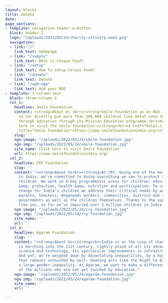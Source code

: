 ```yaml
---
layout: blocks
title: donate
date: 
page_sections:
- template: navigation-header-w-button
  block: header-2
  logo: "/uploads/2022/05/24/charity-infinity-new1.png"
  navigation:
  - link: "/"
    link_text: Homepage
  - link: "/sample"
    link_text: What is Corpus Fund?
  - link: "/setup"
    link_text: How to setup Corpus Fund?
  - link: "/donate"
    link_text: Donate
  - link: "/add-ngo"
    link_text: Add your NGO
- template: 3-column-text
  block: three-column-1
  col_1:
    headline: Smile Foundation
    content: <strong>About Us <br></strong>Smile Foundation as an NGO in India has
      so far directly put more than 200,000 children like Hetal into the path of empowerment
      through education through its Mission Education programme.<br><br><strong>click
      here to visit the smile foundation:</strong><br><a href="https://www.smilefoundationindia.org/"
      title="Smile Foundation">https://www.smilefoundationindia.org/</a>
    slug: ''
    ngo-image: "/uploads/2022/05/24/smile-foundation.jpg"
    ngo-img: "/uploads/2022/05/24/smile-foundation.jpg"
    site_name: Click here to visit Smile Foundation
    url: https://www.smilefoundationindia.org/
  col_2:
    headline: CRY Foundation
    slug: ''
    content: "<strong>About Us<br></strong>At CRY, being one of the most trusted NGOs
      in India, we’re committed to doing everything we can to protect the rights of
      children. We work on 4 key programmatic areas for children: education, safety
      &amp; protection, health &amp; nutrition and participation. To create a sustainable
      change for India’s children we address their critical needs by working with
      parents, teachers, Anganwadi workers, communities, district and state-level
      governments as well as the children themselves. Thanks to the support of people
      like you, so far we’ve impacted over 3 million children in India."
    ngo-image: "/uploads/2022/05/24/cry-foundation.jpg"
    ngo-img: "/uploads/2022/05/24/cry-foundation.jpg"
    site_name: ''
    url: ''
  col_3:
    headline: Agaram Foundation
    slug: ''
    content: "<strong>About Us</strong><br>India is on the cusp of change. The country
      is marching into the 21st century, rightly proud of all its advancements in
      science and technology, its spectacular improvements in infrastructure and IT.
      And yet, we're weighed down by devastating inequalities, by a huge population
      that remains untouched by well- meaning acts like the Right to Education, and
      a large gender inequality. At Agaram, we want to make a difference in the lives
      of the millions who are not yet touched by education."
    ngo-image: "/uploads/2022/05/24/agaram-foundation.jpg"
    ngo-img: "/uploads/2022/05/24/agaram-foundation.jpg"
    site_name: ''
    url: ''

---
```

